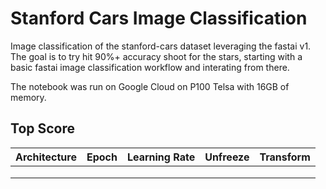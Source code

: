 # Stanford Cars Image Classification

Image classification of the stanford-cars dataset leveraging the fastai v1. The goal is to try hit 90%+ accuracy shoot for the stars, starting with a basic fastai image classification workflow and interating from there.

The notebook was run on Google Cloud on P100 Telsa with 16GB of memory.

## Top Score

| Architecture 	| Epoch 	| Learning Rate 	| Unfreeze 	| Transform 	|
|-------------:	|-------	|---------------	|----------	|-----------	|
|              	|       	|               	|          	|           	|
|              	|       	|               	|          	|           	|
|              	|       	|               	|          	|           	|
